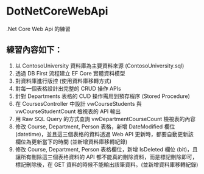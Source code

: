 # DotNetCoreWebApi
.Net Core Web Api 的練習

練習內容如下：
------
1. 以 ContosoUniversity 資料庫為主要資料來源 (ContosoUniversity.sql)
2. 透過 DB First 流程建立 EF Core 實體資料模型
3. 對資料庫進行版控 (使用資料庫移轉方式)
4. 對每一個表格設計出完整的 CRUD 操作 APIs
5. 針對 Departments 表格的 CUD 操作需用到預存程序 (Stored Procedure)
6. 在 CoursesController 中設計 vwCourseStudents 與 vwCourseStudentCount 檢視表的 API 輸出
7. 用 Raw SQL Query 的方式查詢 vwDepartmentCourseCount 檢視表的內容
8. 修改 Course, Department, Person 表格，新增 DateModified 欄位(datetime)，並且這三個表格的資料透過 Web API 更新時，都要自動更新該欄位為更新當下的時間 (並新增資料庫移轉紀錄)
9. 修改 Course, Department, Person 表格欄位，新增 IsDeleted 欄位 (bit)，且讓所有刪除這三個表格資料的 API 都不能真的刪除資料，而是標記刪除即可，標記刪除後，在 GET 資料的時候不能輸出該筆資料。(並新增資料庫移轉紀錄)
